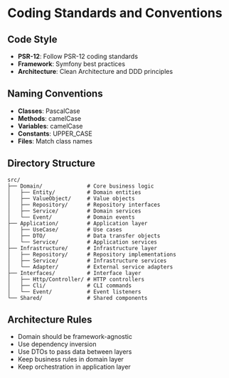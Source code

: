 # Coding Standards and Conventions

## Code Style

- **PSR-12**: Follow PSR-12 coding standards
- **Framework**: Symfony best practices
- **Architecture**: Clean Architecture and DDD principles

## Naming Conventions

- **Classes**: PascalCase
- **Methods**: camelCase
- **Variables**: camelCase
- **Constants**: UPPER_CASE
- **Files**: Match class names

## Directory Structure

```
src/
├── Domain/              # Core business logic
│   ├── Entity/          # Domain entities
│   ├── ValueObject/     # Value objects
│   ├── Repository/      # Repository interfaces
│   ├── Service/         # Domain services
│   └── Event/           # Domain events
├── Application/         # Application layer
│   ├── UseCase/         # Use cases
│   ├── DTO/             # Data transfer objects
│   └── Service/         # Application services
├── Infrastructure/      # Infrastructure layer
│   ├── Repository/      # Repository implementations
│   ├── Service/         # Infrastructure services
│   └── Adapter/         # External service adapters
├── Interfaces/          # Interface layer
│   ├── Http/Controller/ # HTTP controllers
│   ├── Cli/             # CLI commands
│   └── Event/           # Event listeners
└── Shared/              # Shared components
```

## Architecture Rules

- Domain should be framework-agnostic
- Use dependency inversion
- Use DTOs to pass data between layers
- Keep business rules in domain layer
- Keep orchestration in application layer